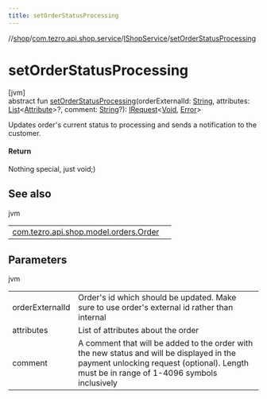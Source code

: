 ```yaml
---
title: setOrderStatusProcessing
---
```

//[shop](../../../index.html)/[com.tezro.api.shop.service](../index.html)/[IShopService](index.html)/[setOrderStatusProcessing](set-order-status-processing.html)



# setOrderStatusProcessing



[jvm]\
abstract fun [setOrderStatusProcessing](set-order-status-processing.html)(orderExternalId: [String](https://kotlinlang.org/api/latest/jvm/stdlib/kotlin/-string/index.html), attributes: [List](https://kotlinlang.org/api/latest/jvm/stdlib/kotlin.collections/-list/index.html)&lt;[Attribute](../../com.tezro.api.shop.model.common/-attribute/index.html)&gt;?, comment: [String](https://kotlinlang.org/api/latest/jvm/stdlib/kotlin/-string/index.html)?): [IRequest](../../com.tezro.api.shop.client.core.client.requests/-i-request/index.html)&lt;[Void](https://docs.oracle.com/javase/8/docs/api/java/lang/Void.html), [Error](../../com.tezro.api.shop.model.common/-error/index.html)&gt;



Updates order's current status to processing and sends a notification to the customer.



#### Return



Nothing special, just void;)



## See also


jvm

| | |
|---|---|
| [com.tezro.api.shop.model.orders.Order](../../com.tezro.api.shop.model.orders/-order/external-id.html) |  |



## Parameters


jvm

| | |
|---|---|
| orderExternalId | Order's id which should be updated. Make sure to use order's external id rather than internal |
| attributes | List of attributes about the order |
| comment | A comment that will be added to the order with the new status and will be displayed in the payment unlocking request (optional). Length must be in range of 1-4096 symbols inclusively |




